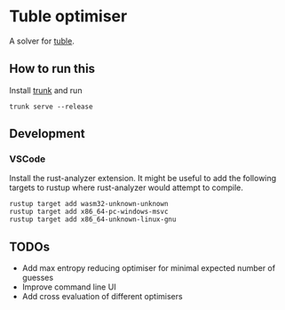 # Tuble optimiser

A solver for [tuble](https://tuble.co.uk/).

## How to run this

Install [trunk](https://trunkrs.dev/) and run

```
trunk serve --release
```

## Development

### VSCode

Install the rust-analyzer extension.
It might be useful to add the following targets to rustup where rust-analyzer would attempt to compile.

```
rustup target add wasm32-unknown-unknown
rustup target add x86_64-pc-windows-msvc
rustup target add x86_64-unknown-linux-gnu
```

## TODOs

- Add max entropy reducing optimiser for minimal expected number of guesses
- Improve command line UI
- Add cross evaluation of different optimisers